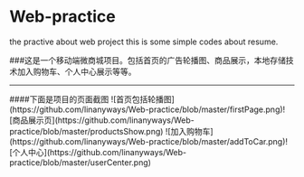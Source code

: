 # Web-practice
the practive about web project
this is some simple codes about resume.   

###这是一个移动端微商城项目。包括首页的广告轮播图、商品展示，本地存储技术加入购物车、个人中心展示等等。
<hr/>
####下面是项目的页面截图
![首页包括轮播图](https://github.com/linanyways/Web-practice/blob/master/firstPage.png)![商品展示页](https://github.com/linanyways/Web-practice/blob/master/productsShow.png)  
![加入购物车](https://github.com/linanyways/Web-practice/blob/master/addToCar.png)![个人中心](https://github.com/linanyways/Web-practice/blob/master/userCenter.png)
